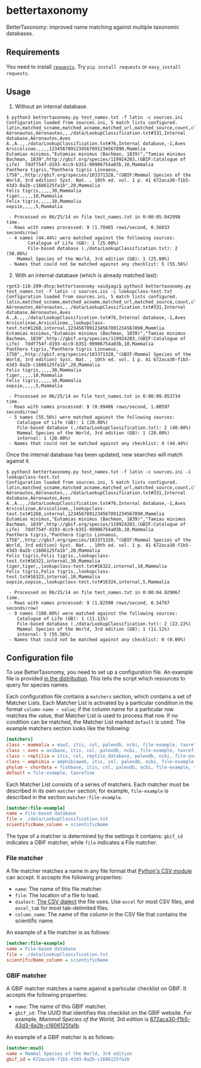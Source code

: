 # bettertaxonomy

BetterTaxonomy: improved name matching against multiple taxonomic databases.

## Requirements

You need to install [`requests`](http://docs.python-requests.org/). 
Try `pip install requests` or `easy_install requests`.

## Usage

1. Without an internal database.

```
$ python3 bettertaxonomy.py test_names.txt -f latin -c sources.ini
Configuration loaded from sources.ini, 5 match lists configured.
latin,matched_scname,matched_acname,matched_url,matched_source,count,class
Aëronautes,Aëronautes,,./data/LookupClassification.txt#331,Internal database,Aëronautes,Aves
A.,A.,,./data/LookupClassification.txt#76,Internal database,-1,Aves
Arvicolinae,,,,,1234567891234567891234567890,Mammlia
Eutamias minimus,"Eutamias minimus (Bachman, 1839)","Tamias minimus Bachman, 1839",http://gbif.org/species/119924203,(GBIF:Catalogue of Life)  7ddf754f-d193-4cc9-b351-99906754a03b,10,Mammalia
Panthera tigris,"Panthera tigris Linnaeus, 1758",,http://gbif.org/species/103371328,"(GBIF:Mammal Species of the World, 3rd edition) Syst. Nat. , 10th ed. vol. 1 p. 41 672aca30-f1b5-43d3-8a2b-c1606125fa1b",20,Mammalia
Felis tigris,,,,,30,Mammalia
tiger,,,,,10,Mammalia
Felix tigris,,,,,10,Mammalia
oopsie,,,,,5,Mammalia

 - Processed on 06/25/14 on file test_names.txt in 0:00:05.042998 time.
 - Rows with names processed: 9 (1.78465 rows/second, 0.56033 seconds/row)
 - 4 names (44.44%) were matched against the following sources:
        Catalogue of Life (GB): 1 (25.00%)
        File-based database (./data/LookupClassification.txt): 2 (50.00%)
	Mammal Species of the World, 3rd edition (GB): 1 (25.00%)
 - Names that could not be matched against any checklist: 5 (55.56%)
```

2. With an internal database (which is already matched last):

```
rgnt2-118-209-dhcp:bettertaxonomy vaidyagi$ python3 bettertaxonomy.py test_names.txt -f latin -c sources.ini -i lookupclass-test.txt 
Configuration loaded from sources.ini, 5 match lists configured.
latin,matched_scname,matched_acname,matched_url,matched_source,count,class
Aëronautes,Aëronautes,,./data/LookupClassification.txt#331,Internal database,Aëronautes,Aves
A.,A.,,./data/LookupClassification.txt#76,Internal database,-1,Aves
Arvicolinae,Arvicolinae,,lookupclass-test.txt#1268,internal,1234567891234567891234567890,Mammlia
Eutamias minimus,"Eutamias minimus (Bachman, 1839)","Tamias minimus Bachman, 1839",http://gbif.org/species/119924203,(GBIF:Catalogue of Life)  7ddf754f-d193-4cc9-b351-99906754a03b,10,Mammalia
Panthera tigris,"Panthera tigris Linnaeus, 1758",,http://gbif.org/species/103371328,"(GBIF:Mammal Species of the World, 3rd edition) Syst. Nat. , 10th ed. vol. 1 p. 41 672aca30-f1b5-43d3-8a2b-c1606125fa1b",20,Mammalia
Felis tigris,,,,,30,Mammalia
tiger,,,,,10,Mammalia
Felix tigris,,,,,10,Mammalia
oopsie,,,,,5,Mammalia

 - Processed on 06/25/14 on file test_names.txt in 0:00:09.053734 time.
 - Rows with names processed: 9 (0.99406 rows/second, 1.00597 seconds/row)
 - 5 names (55.56%) were matched against the following sources:
	Catalogue of Life (GB): 1 (20.00%)
	File-based database (./data/LookupClassification.txt): 2 (40.00%)
	Mammal Species of the World, 3rd edition (GB): 1 (20.00%)
	internal: 1 (20.00%)
 - Names that could not be matched against any checklist: 4 (44.44%)
```

Once the internal database has been updated, new searches will match against it.

```
$ python3 bettertaxonomy.py test_names.txt -f latin -c sources.ini -i lookupclass-test.txt 
Configuration loaded from sources.ini, 5 match lists configured.
latin,matched_scname,matched_acname,matched_url,matched_source,count,class
Aëronautes,Aëronautes,,./data/LookupClassification.txt#331,Internal database,Aëronautes,Aves
A.,A.,,./data/LookupClassification.txt#76,Internal database,-1,Aves
Arvicolinae,Arvicolinae,,lookupclass-test.txt#1268,internal,1234567891234567891234567890,Mammlia
Eutamias minimus,"Eutamias minimus (Bachman, 1839)","Tamias minimus Bachman, 1839",http://gbif.org/species/119924203,(GBIF:Catalogue of Life)  7ddf754f-d193-4cc9-b351-99906754a03b,10,Mammalia
Panthera tigris,"Panthera tigris Linnaeus, 1758",,http://gbif.org/species/103371328,"(GBIF:Mammal Species of the World, 3rd edition) Syst. Nat. , 10th ed. vol. 1 p. 41 672aca30-f1b5-43d3-8a2b-c1606125fa1b",20,Mammalia
Felis tigris,Felis tigris,,lookupclass-test.txt#16321,internal,30,Mammalia
tiger,tiger,,lookupclass-test.txt#16322,internal,10,Mammalia
Felix tigris,Felix tigris,,lookupclass-test.txt#16323,internal,10,Mammalia
oopsie,oopsie,,lookupclass-test.txt#16324,internal,5,Mammalia

 - Processed on 06/25/14 on file test_names.txt in 0:00:04.929067 time.
 - Rows with names processed: 9 (1.82590 rows/second, 0.54767 seconds/row)
 - 9 names (100.00%) were matched against the following sources:
	Catalogue of Life (GB): 1 (11.11%)
	File-based database (./data/LookupClassification.txt): 2 (22.22%)
	Mammal Species of the World, 3rd edition (GB): 1 (11.11%)
	internal: 5 (55.56%)
 - Names that could not be matched against any checklist: 0 (0.00%)

```

## Configuration file

To use BetterTaxonomy, you need to set up a configuration file. An example file is 
provided [in the distribution](https://github.com/gaurav/bettertaxonomy/blob/develop/sources.example.ini). 
This tells the script which resources to query for species names. 

Each configuration file contains a `matchers` section, which contains a set of 
Matcher Lists. Each Matcher List is activated by a particular condition in the 
format `column-name ~ value`; if the column name for a particular row matches 
the value, that Matcher List is used to process that row. If no condition can 
be matched, the Matcher List marked `default` is used. The example matchers section
looks like the following:

```ini
[matchers]
class ~ mammalia = msw3, itis, col, paleodb, ncbi, file-example, taxrefine
class ~ aves = avibase, itis, col, paleodb, ncbi, file-example, taxrefine
class ~ reptilia = itis, col, reptile_database, paleodb, ncbi, file-example, taxrefine
class ~ amphibia = amphibiaweb, itis, col, paleodb, ncbi, file-example, taxrefine
phylum ~ chordata = fishbase, itis, col, paleodb, ncbi, file-example, taxrefine
default = file-example, taxrefine
```

Each Matcher List consists of a series of matchers. Each matcher must be described in
its own `matcher` section; for example, `file-example` is described in the section
`matcher:file-example`.

```ini
[matcher:file-example]
name = File-based database
file = ./data/LookupClassification.txt
scientificName_column = scientificName
```

The type of a matcher is determined by the settings it contains: `gbif_id` indicates a
GBIF matcher, while `file` indicates a File matcher.

### File matcher

A file matcher matches a name in any file format that 
[Python's CSV module](https://docs.python.org/3/library/csv.html) can accept. It
accepts the following properties:

* `name`: The name of this file matcher.
* `file`: The location of a file to load.
* `dialect`: [The CSV dialect](https://docs.python.org/3/library/csv.html#csv.Dialect) the file uses. Use `excel` for most CSV files, and `excel_tab` for most tab-delimited files.
* `column_name`: The name of the column in the CSV file that contains the scientific name.

An example of a file matcher is as follows:

```ini
[matcher:file-example]
name = File-based database
file = ./data/LookupClassification.txt
scientificName_column = scientificName
```

### GBIF matcher

A GBIF matcher matches a name against a particular checklist on GBIF. It accepts the
following properties:

* `name`: The name of this GBIF matcher.
* `gbif_id`: The UUID that identifies this checklist on the GBIF website. For example, _Mammal Species of the World, 3rd edition_ is [672aca30-f1b5-43d3-8a2b-c1606125fa1b](http://www.gbif.org/dataset/672aca30-f1b5-43d3-8a2b-c1606125fa1b).

An example of a GBIF matcher is as follows:

```ini
[matcher:msw3]
name = Mammal Species of the World, 3rd edition
gbif_id = 672aca30-f1b5-43d3-8a2b-c1606125fa1b
```
